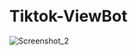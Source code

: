 # Tiktok-ViewBot

![Screenshot_2](https://user-images.githubusercontent.com/121400063/219683897-5f23b94c-4e16-4154-9977-81962ec36381.png)
